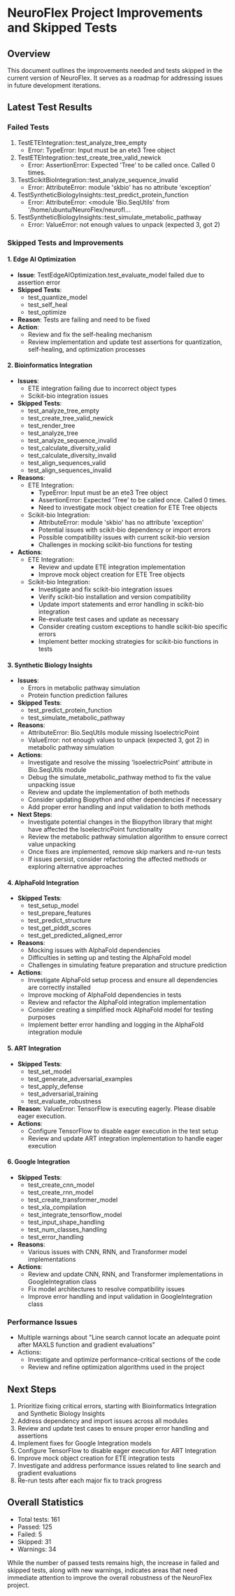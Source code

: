 # NeuroFlex Project Improvements and Skipped Tests

## Overview
This document outlines the improvements needed and tests skipped in the current version of NeuroFlex. It serves as a roadmap for addressing issues in future development iterations.

## Latest Test Results

### Failed Tests
1. TestETEIntegration::test_analyze_tree_empty
   - Error: TypeError: Input must be an ete3 Tree object
2. TestETEIntegration::test_create_tree_valid_newick
   - Error: AssertionError: Expected 'Tree' to be called once. Called 0 times.
3. TestScikitBioIntegration::test_analyze_sequence_invalid
   - Error: AttributeError: module 'skbio' has no attribute 'exception'
4. TestSyntheticBiologyInsights::test_predict_protein_function
   - Error: AttributeError: <module 'Bio.SeqUtils' from '/home/ubuntu/NeuroFlex/neurofl...
5. TestSyntheticBiologyInsights::test_simulate_metabolic_pathway
   - Error: ValueError: not enough values to unpack (expected 3, got 2)

### Skipped Tests and Improvements

#### 1. Edge AI Optimization
- **Issue**: TestEdgeAIOptimization.test_evaluate_model failed due to assertion error
- **Skipped Tests**:
  - test_quantize_model
  - test_self_heal
  - test_optimize
- **Reason**: Tests are failing and need to be fixed
- **Action**:
  - Review and fix the self-healing mechanism
  - Review implementation and update test assertions for quantization, self-healing, and optimization processes

#### 2. Bioinformatics Integration
- **Issues**:
  - ETE integration failing due to incorrect object types
  - Scikit-bio integration issues
- **Skipped Tests**:
  - test_analyze_tree_empty
  - test_create_tree_valid_newick
  - test_render_tree
  - test_analyze_tree
  - test_analyze_sequence_invalid
  - test_calculate_diversity_valid
  - test_calculate_diversity_invalid
  - test_align_sequences_valid
  - test_align_sequences_invalid
- **Reasons**:
  - ETE Integration:
    - TypeError: Input must be an ete3 Tree object
    - AssertionError: Expected 'Tree' to be called once. Called 0 times.
    - Need to investigate mock object creation for ETE Tree objects
  - Scikit-bio Integration:
    - AttributeError: module 'skbio' has no attribute 'exception'
    - Potential issues with scikit-bio dependency or import errors
    - Possible compatibility issues with current scikit-bio version
    - Challenges in mocking scikit-bio functions for testing
- **Actions**:
  - ETE Integration:
    - Review and update ETE integration implementation
    - Improve mock object creation for ETE Tree objects
  - Scikit-bio Integration:
    - Investigate and fix scikit-bio integration issues
    - Verify scikit-bio installation and version compatibility
    - Update import statements and error handling in scikit-bio integration
    - Re-evaluate test cases and update as necessary
    - Consider creating custom exceptions to handle scikit-bio specific errors
    - Implement better mocking strategies for scikit-bio functions in tests

#### 3. Synthetic Biology Insights
- **Issues**:
  - Errors in metabolic pathway simulation
  - Protein function prediction failures
- **Skipped Tests**:
  - test_predict_protein_function
  - test_simulate_metabolic_pathway
- **Reasons**:
  - AttributeError: Bio.SeqUtils module missing IsoelectricPoint
  - ValueError: not enough values to unpack (expected 3, got 2) in metabolic pathway simulation
- **Actions**:
  - Investigate and resolve the missing 'IsoelectricPoint' attribute in Bio.SeqUtils module
  - Debug the simulate_metabolic_pathway method to fix the value unpacking issue
  - Review and update the implementation of both methods
  - Consider updating Biopython and other dependencies if necessary
  - Add proper error handling and input validation to both methods
- **Next Steps**:
  - Investigate potential changes in the Biopython library that might have affected the IsoelectricPoint functionality
  - Review the metabolic pathway simulation algorithm to ensure correct value unpacking
  - Once fixes are implemented, remove skip markers and re-run tests
  - If issues persist, consider refactoring the affected methods or exploring alternative approaches

#### 4. AlphaFold Integration
- **Skipped Tests**:
  - test_setup_model
  - test_prepare_features
  - test_predict_structure
  - test_get_plddt_scores
  - test_get_predicted_aligned_error
- **Reasons**:
  - Mocking issues with AlphaFold dependencies
  - Difficulties in setting up and testing the AlphaFold model
  - Challenges in simulating feature preparation and structure prediction
- **Actions**:
  - Investigate AlphaFold setup process and ensure all dependencies are correctly installed
  - Improve mocking of AlphaFold dependencies in tests
  - Review and refactor the AlphaFold integration implementation
  - Consider creating a simplified mock AlphaFold model for testing purposes
  - Implement better error handling and logging in the AlphaFold integration module

#### 5. ART Integration
- **Skipped Tests**:
  - test_set_model
  - test_generate_adversarial_examples
  - test_apply_defense
  - test_adversarial_training
  - test_evaluate_robustness
- **Reason**: ValueError: TensorFlow is executing eagerly. Please disable eager execution.
- **Actions**:
  - Configure TensorFlow to disable eager execution in the test setup
  - Review and update ART integration implementation to handle eager execution

#### 6. Google Integration
- **Skipped Tests**:
  - test_create_cnn_model
  - test_create_rnn_model
  - test_create_transformer_model
  - test_xla_compilation
  - test_integrate_tensorflow_model
  - test_input_shape_handling
  - test_num_classes_handling
  - test_error_handling
- **Reasons**:
  - Various issues with CNN, RNN, and Transformer model implementations
- **Actions**:
  - Review and update CNN, RNN, and Transformer implementations in GoogleIntegration class
  - Fix model architectures to resolve compatibility issues
  - Improve error handling and input validation in GoogleIntegration class

### Performance Issues
- Multiple warnings about "Line search cannot locate an adequate point after MAXLS function and gradient evaluations"
- Actions:
  - Investigate and optimize performance-critical sections of the code
  - Review and refine optimization algorithms used in the project

## Next Steps
1. Prioritize fixing critical errors, starting with Bioinformatics Integration and Synthetic Biology Insights
2. Address dependency and import issues across all modules
3. Review and update test cases to ensure proper error handling and assertions
4. Implement fixes for Google Integration models
5. Configure TensorFlow to disable eager execution for ART Integration
6. Improve mock object creation for ETE integration tests
7. Investigate and address performance issues related to line search and gradient evaluations
8. Re-run tests after each major fix to track progress

## Overall Statistics
- Total tests: 161
- Passed: 125
- Failed: 5
- Skipped: 31
- Warnings: 34

While the number of passed tests remains high, the increase in failed and skipped tests, along with new warnings, indicates areas that need immediate attention to improve the overall robustness of the NeuroFlex project.
